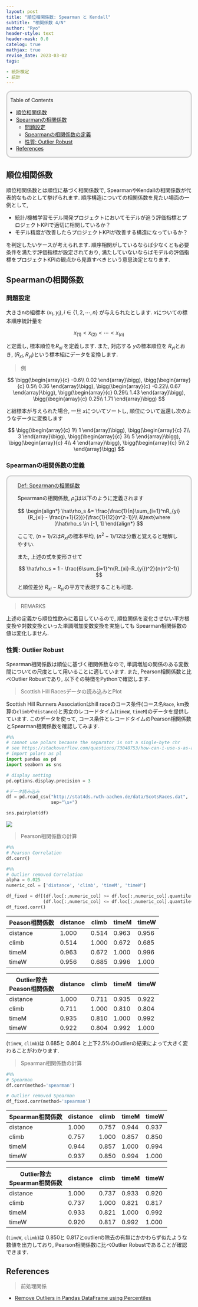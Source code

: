 ```yaml
---
layout: post
title: "順位相関係数: Spearman と Kendall"
subtitle: "相関係数 4/N"
author: "Ryo"
header-style: text
header-mask: 0.0
catelog: true
mathjax: true
revise_date: 2023-03-02
tags:

- 統計検定
- 統計
---
```


<div style='border-radius: 1em; border-style:solid; border-color:#D3D3D3; background-color:#F8F8F8'>
<p class="h4">&nbsp;&nbsp;Table of Contents</p>
<!-- START doctoc generated TOC please keep comment here to allow auto update -->
<!-- DON'T EDIT THIS SECTION, INSTEAD RE-RUN doctoc TO UPDATE -->

- [順位相関係数](#%E9%A0%86%E4%BD%8D%E7%9B%B8%E9%96%A2%E4%BF%82%E6%95%B0)
- [Spearmanの相関係数](#spearman%E3%81%AE%E7%9B%B8%E9%96%A2%E4%BF%82%E6%95%B0)
  - [問題設定](#%E5%95%8F%E9%A1%8C%E8%A8%AD%E5%AE%9A)
  - [Spearmanの相関係数の定義](#spearman%E3%81%AE%E7%9B%B8%E9%96%A2%E4%BF%82%E6%95%B0%E3%81%AE%E5%AE%9A%E7%BE%A9)
  - [性質: Outlier Robust](#%E6%80%A7%E8%B3%AA-outlier-robust)
- [References](#references)

<!-- END doctoc generated TOC please keep comment here to allow auto update -->

</div>


## 順位相関係数

順位相関係数とは順位に基づく相関係数で, SpearmanやKendallの相関係数が代表的なものとして挙げられます.
順序構造についての相関係数を見たい場面の一例として, 

- 統計/機械学習モデル開発プロジェクトにおいてモデルが追う評価指標とプロジェクトKPIで適切に相関しているか？
- モデル精度が改善したらプロジェクトKPIが改善する構造になっているか？

を判定したいケースが考えられます. 順序相関がしているならば少なくとも必要条件を満たす評価指標が設定されており, 
満たしていないならばモデルの評価指標をプロジェクトKPIの観点から見直すべきという意思決定となります.

## Spearmanの相関係数
### 問題設定

大きさnの組標本 $(x_1, y_i), i\in\{1, 2, \cdots, n\}$ が与えられたとします.
$x$についての標本順序統計量を

$$
x_{(1)} < x_{(2)} < \cdots < x_{(n)}
$$

と定義し, 標本順位を$R_{xi}$ を定義します. また, 対応する $y$の標本順位を $R_{yi}$とおき, $(R_{xi}, R_{yi})$という標本組にデータを変換します.


> 例

$$
\bigg(\begin{array}{c}
-0.6\\
0.02
\end{array}\bigg), 
\bigg(\begin{array}{c}
0.5\\
0.36
\end{array}\bigg), 
\bigg(\begin{array}{c}
-0.22\\
0.67
\end{array}\bigg), 
\bigg(\begin{array}{c}
0.29\\
1.43
\end{array}\bigg), 
\bigg(\begin{array}{c}
0.25\\
1.71
\end{array}\bigg)
$$

と組標本が与えられた場合, 一旦 $x$についてソートし, 順位について返還し次のようなデータに変換します

$$
\bigg(\begin{array}{c}
1\\
1
\end{array}\bigg), 
\bigg(\begin{array}{c}
2\\
3
\end{array}\bigg), 
\bigg(\begin{array}{c}
3\\
5
\end{array}\bigg), 
\bigg(\begin{array}{c}
4\\
4
\end{array}\bigg), 
\bigg(\begin{array}{c}
5\\
2
\end{array}\bigg)
$$

### Spearmanの相関係数の定義

<div style='padding-left: 2em; padding-right: 2em; border-radius: 1em; border-style:solid; border-color:#D3D3D3; background-color:#F8F8F8'>
<p class="h4"><ins>Def: Spearmanの相関係数</ins></p>

Spearmanの相関係数, $\hat\rho_s$は以下のように定義されます

$$
\begin{align*}
\hat\rho_s &= \frac{\frac{1}{n}\sum_{i=1}^nR_{yi}(R_{xi} - \frac{n+1}{2})}{\frac{1}{12}(n^2-1)}\\
&\text{where }\hat\rho_s \in [-1, 1]
\end{align*}
$$


ここで, $(n+1)/2$は$R_{xi}$の標本平均, $(n^2-1)/12$は分散と覚えると理解しやすい.

また, 上述の式を変形させて

$$
\hat\rho_s = 1 - \frac{6\sum_{i=1}^n(R_{xi}-R_{yi})^2}{n(n^2-1)}
$$

と順位差分 $R_{xi}-R_{yi}$の平方で表現することも可能.
</div>

> REMARKS

上述の定義から順位性飲みに着目しているので, 順位関係を変化させない平方根変換や対数変換といった単調増加変数変換を実施しても
Spearman相関係数の値は変化しません.

### 性質: Outlier Robust

Spearman相関係数は順位に基づく相関係数なので, 単調増加の関係のある変数間についての尺度として用いることに適しています. また, Pearson相関係数と比べOutlier Robustであり, 以下その特徴をPythonで確認します.

> Scottish Hill Racesデータの読み込みとPlot

Scottish Hill Runners Associationはhill raceのコース条件(コース名`Race`, km換算の`climb`や`distance`)と男女のレコードタイム(`timeW`, `timeM`)のデータを提供しています. このデータを使って, コース条件とレコードタイムのPearson相関係数とSpearman相関係数を確認してみます.


```python
#%%
# cannot use polars because the separator is not a single-byte chr
# see https://stackoverflow.com/questions/73040753/how-can-i-use-s-as-a-seperator-in-polars
# import polars as pl
import pandas as pd
import seaborn as sns

# display setting
pd.options.display.precision = 3

#データ読み込み
df = pd.read_csv("http://stat4ds.rwth-aachen.de/data/ScotsRaces.dat",
                 sep="\s+")

sns.pairplot(df)
```
<img src="https://github.com/ryonakimageserver/omorikaizuka/blob/master/%E3%83%96%E3%83%AD%E3%82%B0%E7%94%A8/20211003_scottish_hill_race.png?raw=true">

> Pearson相関係数の計算

```python
#%%
# Pearson Correlation
df.corr()

#%%
# Outlier removed Correlation
alpha = 0.025
numeric_col = ['distance', 'climb', 'timeM', 'timeW']

df_fixed = df[(df.loc[:,numeric_col] >= df.loc[:,numeric_col].quantile(alpha)) &
              (df.loc[:,numeric_col] <= df.loc[:,numeric_col].quantile(1 - alpha))]
df_fixed.corr()
```



|Peason相関係数|distance|climb|timeM|timeW|
|---|---|---|---|---|
|distance|1.000|0.514|0.963|0.956|
|climb|0.514|1.000|0.672|0.685|
|timeM|0.963|0.672|1.000|0.996|
|timeW|0.956|0.685|0.996|1.000|

|Outlier除去<br>Peason相関係数|distance|climb|timeM|timeW|
|---|---|---|---|---|
|distance|1.000|0.711|0.935|0.922|
|climb|0.711|1.000|0.810|0.804|
|timeM|0.935|0.810|1.000|0.992|
|timeW|0.922|0.804|0.992|1.000|

(`timeW`, `climb`)は $0.685$と $0.804$ と上下2.5%のOutlierの結果によって大きく変わることがわかります.


> Spearman相関係数の計算


```python
#%%
# Spearman
df.corr(method='spearman')

# Outlier removed Spearman
df_fixed.corr(method='spearman')
```


|Spearman相関係数|distance|climb|timeM|timeW|
|---|---|---|---|---|
|distance|1.000|0.757|0.944|0.937|
|climb|0.757|1.000|0.857|0.850|
|timeM|0.944|0.857|1.000|0.994|
|timeW|0.937|0.850|0.994|1.000|

|Outlier除去<br>Spearman相関係数|distance|climb|timeM|timeW|
|---|---|---|---|---|
|distance|1.000|0.737|0.933|0.920|
|climb|0.737|1.000|0.821|0.817|
|timeM|0.933|0.821|1.000|0.992|
|timeW|0.920|0.817|0.992|1.000|

(`timeW`, `climb`)は $0.850$と $0.817$とoutlierの除去の有無にかかわらず似たような数値を出力しており, Pearson相関係数に比べOutlier Robustであることが確認できます.


## References

> 前処理関係

- [Remove Outliers in Pandas DataFrame using Percentiles](https://stackoverflow.com/questions/35827863/remove-outliers-in-pandas-dataframe-using-percentiles)